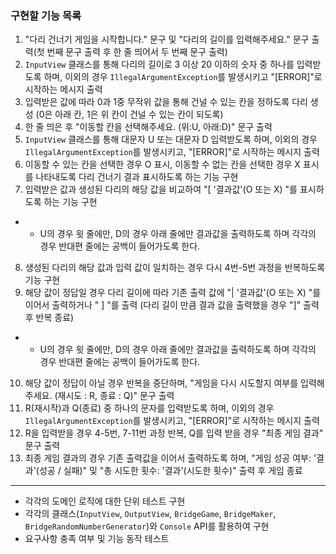 ### 구현할 기능 목록

1. "다리 건너기 게임을 시작합니다." 문구 및 "다리의 길이를 입력해주세요." 문구 출력(첫 번째 문구 출력 후 한 줄 띄어서 두 번째 문구 출력)
2. `InputView` 클래스를 통해 다리의 길이로 3 이상 20 이하의 숫자 중 하나를 입력받도록 하며, 이외의 경우 `IllegalArgumentException`를 발생시키고 "[ERROR]"로 시작하는 메시지 출력
3. 입력받은 값에 따라 0과 1중 무작위 값을 통해 건널 수 있는 칸을 정하도록 다리 생성 (0은 아래 칸, 1은 위 칸이 건널 수 있는 칸이 되도록)
4. 한 줄 띄은 후 "이동할 칸을 선택해주세요. (위:U, 아래:D)" 문구 출력
5. `InputView` 클래스를 통해 대문자 U 또는 대문자 D 입력받도록 하며, 이외의 경우 `IllegalArgumentException`를 발생시키고, "[ERROR]"로 시작하는 메시지 출력
6. 이동할 수 있는 칸을 선택한 경우 O 표시, 이동할 수 없는 칸을 선택한 경우 X 표시를 나타내도록 다리 건너기 결과 표시하도록 하는 기능 구현
7. 입력받은 값과 생성된 다리의 해당 값을 비교하여 "[ '결과값'(O 또는 X) "를 표시하도록 하는 기능 구현
  +
    * U의 경우 윗 줄에만, D의 경우 아래 줄에만 결과값을 출력하도록 하며 각각의 경우 반대편 줄에는 공백이 들어가도록 한다.
8. 생성된 다리의 해당 값과 입력 값이 일치하는 경우 다시 4번-5번 과정을 반복하도록 기능 구현
9. 해당 값이 정답일 경우 다리 길이에 따라 기존 출력 값에 "| '결과값'(O 또는 X) "를 이어서 출력하거나 " ] "를 출력 (다리 길이 만큼 결과 값을 출력했을 경우 "]" 출력 후 반복 종료)
  +
    * U의 경우 윗 줄에만, D의 경우 아래 줄에만 결과값을 출력하도록 하며 각각의 경우 반대편 줄에는 공백이 들어가도록 한다.
10. 해당 값이 정답이 아닐 경우 반복을 중단하며, "게임을 다시 시도할지 여부를 입력해주세요. (재시도 : R, 종료 : Q)" 문구 출력
11. R(재시작)과 Q(종료) 중 하나의 문자를 입력받도록 하며, 이외의 경우 `IllegalArgumentException`를 발생시키고, "[ERROR]"로 시작하는 메시지 출력
12. R을 입력받을 경우 4-5번, 7-11번 과정 반복, Q를 입력 받을 경우 "최종 게임 결과" 문구 출력
13. 최종 게임 결과의 경우 기존 출력값을 이어서 출력하도록 하며, "게임 성공 여부: '결과'(성공 / 실패)" 및 "총 시도한 횟수: '결과'(시도한 횟수)" 출력 후 게임 종료

---
+ 각각의 도메인 로직에 대한 단위 테스트 구현
+ 각각의 클래스(`InputView`, `OutputView`, `BridgeGame`, `BridgeMaker`, `BridgeRandomNumberGenerator`)와 `Console` API를 활용하여 구현
+ 요구사항 충족 여부 및 기능 동작 테스트
